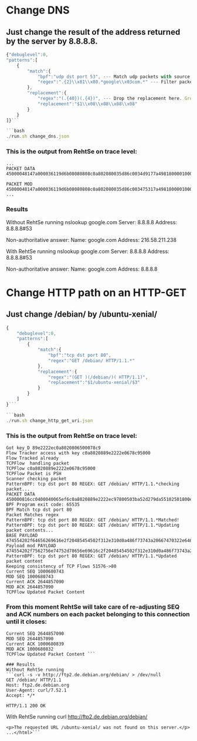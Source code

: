 # Change DNS
## Just change the result of the address returned by the server by 8.8.8.8.
```javascript
{"debuglevel":0,
"patterns":[
    {
        "match":{
            "bpf":"udp dst port 53", --- Match udp packets with source port 53. 
            "regex":".{2}\\x81\\x80.*google\\x03com.*" --- Filter packets by regex, for example all of them having an encoded dns response A for google.com
        },
        "replacement":{
            "regex":"(.{40})(.{4})", --- Drop the replacement here. Group 1 is the offset that wont be modified. Group 2 are 4 bytes to be replaced by \x08.
            "replacement":"$1\\x08\\x08\\x08\\x08"
        }
    }
]}```

```bash
./run.sh change_dns.json
```

### This is the output from RehtSe on trace level:
```read 152 bytes from netfilter queue :
...
PACKET DATA 45000048147a000036119d6b08080808c0a802080035d86c0034d9177a498180000100010000000006676f6f676c6503636f6d0000010001c00c000100010000004c0004`d83ad3ee`

PACKET MOD 45000048147a000036119d6b08080808c0a802080035d86c003475317a498180000100010000000006676f6f676c6503636f6d0000010001c00c000100010000004c00040`8080808`
...
```

### Results 
Without RehtSe running
nslookup google.com
Server:     8.8.8.8
Address:    8.8.8.8#53

Non-authoritative answer:
Name:   google.com
Address: 216.58.211.238

With RehtSe running
nslookup google.com
Server:     8.8.8.8
Address:    8.8.8.8#53

Non-authoritative answer:
Name:   google.com
Address: 8.8.8.8



# Change HTTP path on an HTTP-GET
## Just change /debian/ by /ubuntu-xenial/
```javascript
{   
    "debuglevel":0,
    "patterns":[
        {
            "match":{
                "bpf":"tcp dst port 80",
                "regex":"GET /debian/ HTTP/1.1.*"
            },
            "replacement":{
                "regex":"(GET )(/debian/)( HTTP/1.1)",
                "replacement":"$1/ubuntu-xenial/$3"
            }
        }
    ]
}```

```bash
./run.sh change_http_get_uri.json
```

### This is the output from RehtSe on trace level:
```Got key_S c0a8020889e2222e0678c95000
Got key_D 89e2222ec0a8020806500078c9
Flow Tracker access with key c0a8020889e2222e0678c95000
Flow Tracked already 
TCPFlow  handling packet 
TCPFlow c0a8020889e2222e0678c95000
TCPFlow Packet is PSH
Scanner checking packet 
PatternBPF: tcp dst port 80 REGEX: GET /debian/ HTTP/1.1.*checking packet...
PACKET DATA 450000816cc0400040065ef6c0a8020889e2222ec97800503ba52d279da55102501800e528570000474554202f64656269616e2f20485454502f312e310d0a486f73743a20667470322e64652e64656269616e2e6f72670d0a557365722d4167656e743a206375726c2f372e35322e310d0a4163636570743a202a2f2a0d0a0d0a
BPF Program exit code: 65535
BPF Match tcp dst port 80
Packet Matches regex
PatternBPF: tcp dst port 80 REGEX: GET /debian/ HTTP/1.1.*Matched!
PatternBPF: tcp dst port 80 REGEX: GET /debian/ HTTP/1.1.*Updating packet contents...
BASE PAYLOAD 474554202f64656269616e2f20485454502f312e310d0a486f73743a20667470322e64652e64656269616e2e6f72670d0a557365722d4167656e743a206375726c2f372e35322e310d0a4163636570743a202a2f2a0d0a0d0a
Payload mod PAYLOAD 474554202f7562756e74752d78656e69616c2f20485454502f312e310d0a486f73743a20667470322e64652e64656269616e2e6f72670d0a557365722d4167656e743a206375726c2f372e35322e310d0a4163636570743a202a2f2a0d0a0d0a
PatternBPF: tcp dst port 80 REGEX: GET /debian/ HTTP/1.1.*Updated packet content
Keeping consistency of TCP Flows 51576->80
Current SEQ 1000680743
MOD SEQ 1000680743
Current ACK 2644857090
MOD ACK 2644857090
TCPFlow Updated Packet Content 
```

### From this moment RehtSe will take care of re-adjusting SEQ and ACK numbers on each packet belonging to this connection until it closes:
```Keeping consistency of TCP Flows 80->51576
Current SEQ 2644857090
MOD SEQ 2644857090
Current ACK 1000680839
MOD ACK 1000680832
TCPFlow Updated Packet Content ```

### Results
Without RehtSe running
```curl -s -v http://ftp2.de.debian.org/debian/ > /dev/null 
GET /debian/ HTTP/1.1
Host: ftp2.de.debian.org
User-Agent: curl/7.52.1
Accept: */*

HTTP/1.1 200 OK
```
With RehtSe running
curl http://ftp2.de.debian.org/debian/ 
```<html>...
<p>The requested URL /ubuntu-xenial/ was not found on this server.</p>
...</html>```
